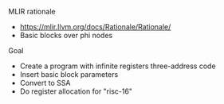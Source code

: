 
MLIR rationale
- https://mlir.llvm.org/docs/Rationale/Rationale/
- Basic blocks over phi nodes


Goal
- Create a program with infinite registers three-address code
- Insert basic block parameters
- Convert to SSA
- Do register allocation for "risc-16"